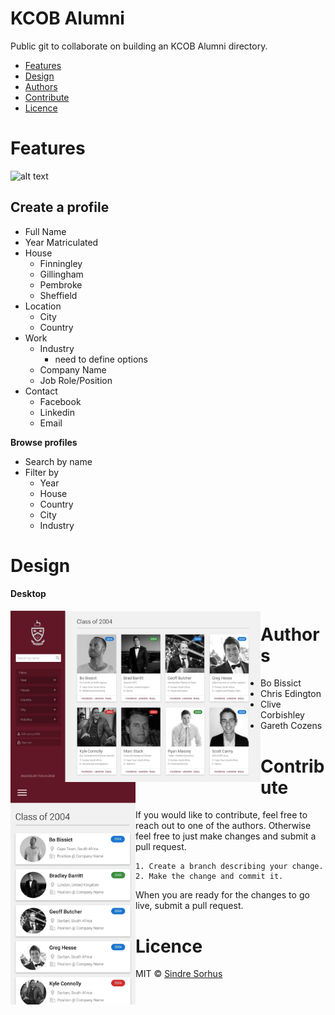 # KCOB Alumni

Public git to collaborate on building an KCOB Alumni directory.

* [Features](#features)
* [Design](#design)
* [Authors](#authors)
* [Contribute](#contribute)
* [Licence](#licence)



# Features

![alt text](https://img.shields.io/badge/version-0.01-brightgreen.svg "Logo Title Text 1")

## Create a profile

* Full Name
* Year Matriculated
* House
  * Finningley
  * Gillingham
  * Pembroke
  * Sheffield
* Location
  * City
  * Country
* Work
  * Industry
    * need to define options 
  * Company Name
  * Job Role/Position
* Contact
  * Facebook
  * Linkedin
  * Email
  
**Browse profiles**

* Search by name
* Filter by
  * Year
  * House
  * Country
  * City
  * Industry

# Design

#### Desktop
<img align="left" src="/assets/screenshots/desktop.jpg" width="400">
<img align="left" src="/assets/screenshots/mobile.jpg" width="200">
<div></div>


# Authors

* Bo Bissict 
* Chris Edington
* Clive Corbishley
* Gareth Cozens

# Contribute

If you would like to contribute, feel free to reach out to one of the authors. Otherwise feel free to just make changes and submit a pull request.

```
1. Create a branch describing your change. 
2. Make the change and commit it.
```

When you are ready for the changes to go live, submit a pull request.

# Licence

MIT © [Sindre Sorhus](https://sindresorhus.com/)
